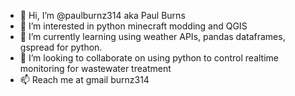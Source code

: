 - 👋 Hi, I’m @paulburnz314 aka Paul Burns
- 👀 I’m interested in python minecraft modding and QGIS
- 🌱 I’m currently learning using weather APIs, pandas dataframes, gspread for python.
- 💞️ I’m looking to collaborate on using python to control realtime monitoring for wastewater treatment
- 📫 Reach me at gmail burnz314

<!---
paulburnz314/paulburnz314 is a ✨ special ✨ repository because its `README.md` (this file) appears on your GitHub profile.
You can click the Preview link to take a look at your changes.
--->
